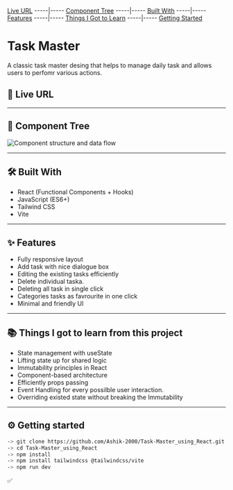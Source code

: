 [Live URL](#-live-url) -----|----- [Component Tree](#-component-tree) -----|----- [Built With](##️-built-with) -----|----- [Features](#-features) -----|----- [Things I Got to Learn](#-things-i-got-to-learn-from-this-project) -----|----- [Getting Started](#-getting-started)


# Task Master

A classic task master desing that helps to manage daily task and allows users to perfomr various actions.

## 🚀 Live URL

[]()

---

## 🧩 Component Tree

![Component structure and data flow]()

---

## 🛠️ Built With

- React (Functional Components + Hooks)
- JavaScript (ES6+)
- Tailwind CSS
- Vite

---

## ✨ Features

- Fully responsive layout
- Add task with nice dialogue box
- Editing the existing tasks efficiently
- Delete individual taska.
- Deleting all task in single click
- Categories tasks as favrourite in one click
- Minimal and friendly UI

---

## 📚 Things I got to learn from this project

- State management with useState
- Lifting state up for shared logic
- Immutability principles in React
- Component-based architecture
- Efficiently props passing
- Event Handling for every possilble user interaction.
- Overriding existed state without breaking the Immutability

---

## ⚙️ Getting started

```bash
-> git clone https://github.com/Ashik-2000/Task-Master_using_React.git
-> cd Task-Master_using_React
-> npm install
-> npm install tailwindcss @tailwindcss/vite
-> npm run dev
```

✅

